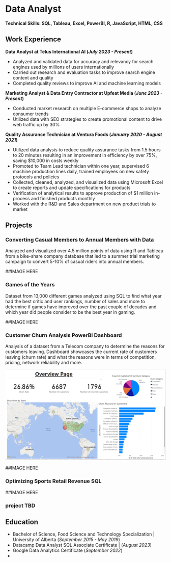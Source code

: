 # Data Analyst

#### Technical Skills: SQL, Tableau, Excel, PowerBI, R, JavaScript, HTML, CSS

## Work Experience
**Data Analyst at Telus International AI (_July 2023 - Present_)**
- Analyzed and validated data for accuracy and relevancy for search engines used by millions of users internationally
- Carried out research and evaluation tasks to improve search engine content and quality
- Completed quality reviews to improve AI and machine learning models

**Marketing Analyst & Data Entry Contractor at Upfeat Media (_June 2023 - Present_)**
- Conducted market research on multiple E-commerce shops to analyze consumer trends
- Utilized data with SEO strategies to create promotional content to drive web traffic up by 30%

**Quality Assurance Technician at Ventura Foods (_January 2020 - August 2021_)**
- Utilized data analysis to reduce quality assurance tasks from 1.5 hours to 20 minutes resulting in an improvement in efficiency by over 75%, saving $10,000 in costs weekly
- Promoted to Team Lead technician within one year, supervised 6 machine production lines daily, trained employees on new safety protocols and policies
- Collected, cleaned, analyzed, and visualized data using Microsoft Excel to create reports and update specifications for products
- Verification of analytical results to approve production of $1 million in-process and finished products monthly
- Worked with the R&D and Sales department on new product trials to market


## Projects
### Converting Casual Members to Annual Members with Data

Analyzed and visualized over 4.5 million points of data using R and Tableau from a bike-share company database that led to a summer trial marketing campaign to convert 5-10% of casual riders into annual members.

##IMAGE HERE

### Games of the Years

Dataset from 13,000 different games analyzed using SQL to find what year had the best critic and user rankings, number of sales and more to determine if games have improved over the past couple of decades and which year did people consider to be the best year in gaming.

##IMAGE HERE

### Customer Churn Analysis PowerBI Dashboard

Analysis of a dataset from a Telecom company to determine the reasons for customers leaving. Dashboard showcases the current rate of customers leaving (churn rate) and what the reasons were in terms of competition, pricing, network reliability and more. 

![Customer Churn Dashboard](/assets/Churning%20Customers%20Analysis%20Dashboard.PNG)

##IMAGE HERE

### Optimizing Sports Retail Revenue SQL



##IMAGE HERE


### project TBD

## Education
- Bachelor of Science, Food Science and Technology Specialization | University of Alberta (_September 2015 - May 2019_)
- Datacamp Data Analyst SQL Associate Certificate | (_August 2023_)
- Google Data Analytics Certificate (_September 2022_)
- 








